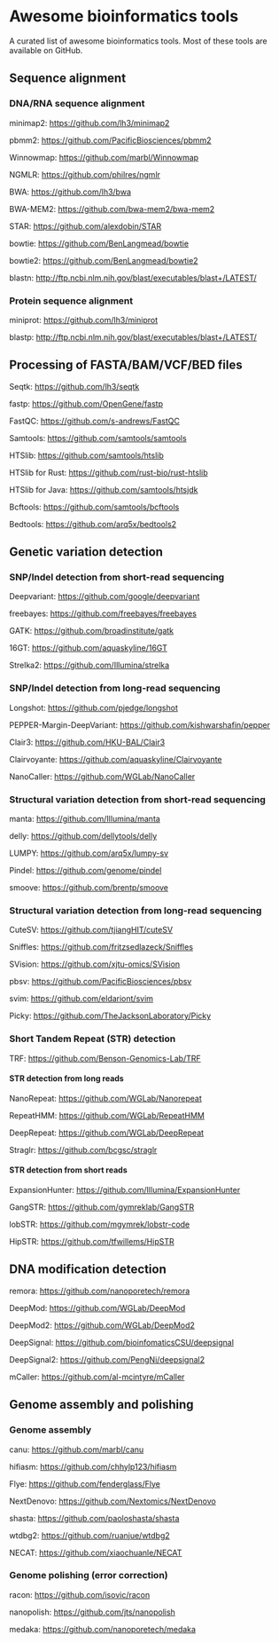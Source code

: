 # Awesome bioinformatics tools

A curated list of awesome bioinformatics tools. Most of these tools are available on GitHub. 

## Sequence alignment

### DNA/RNA sequence alignment

minimap2: https://github.com/lh3/minimap2

pbmm2: https://github.com/PacificBiosciences/pbmm2

Winnowmap: https://github.com/marbl/Winnowmap

NGMLR: https://github.com/philres/ngmlr

BWA: https://github.com/lh3/bwa

BWA-MEM2: https://github.com/bwa-mem2/bwa-mem2

STAR: https://github.com/alexdobin/STAR

bowtie: https://github.com/BenLangmead/bowtie

bowtie2: https://github.com/BenLangmead/bowtie2

blastn: http://ftp.ncbi.nlm.nih.gov/blast/executables/blast+/LATEST/

### Protein sequence alignment

miniprot: https://github.com/lh3/miniprot

blastp: http://ftp.ncbi.nlm.nih.gov/blast/executables/blast+/LATEST/

## Processing of FASTA/BAM/VCF/BED files

Seqtk: https://github.com/lh3/seqtk

fastp: https://github.com/OpenGene/fastp

FastQC: https://github.com/s-andrews/FastQC

Samtools: https://github.com/samtools/samtools

HTSlib: https://github.com/samtools/htslib

HTSlib for Rust: https://github.com/rust-bio/rust-htslib

HTSlib for Java: https://github.com/samtools/htsjdk

Bcftools: https://github.com/samtools/bcftools

Bedtools: https://github.com/arq5x/bedtools2

## Genetic variation detection 

### SNP/Indel detection from short-read sequencing

Deepvariant: https://github.com/google/deepvariant

freebayes: https://github.com/freebayes/freebayes

GATK: https://github.com/broadinstitute/gatk

16GT: https://github.com/aquaskyline/16GT

Strelka2: https://github.com/Illumina/strelka

### SNP/Indel detection from long-read sequencing

Longshot: https://github.com/pjedge/longshot

PEPPER-Margin-DeepVariant: https://github.com/kishwarshafin/pepper

Clair3: https://github.com/HKU-BAL/Clair3

Clairvoyante: https://github.com/aquaskyline/Clairvoyante

NanoCaller: https://github.com/WGLab/NanoCaller

### Structural variation detection from short-read sequencing

manta: https://github.com/Illumina/manta

delly: https://github.com/dellytools/delly

LUMPY: https://github.com/arq5x/lumpy-sv

Pindel: https://github.com/genome/pindel

smoove: https://github.com/brentp/smoove

### Structural variation detection from long-read sequencing

CuteSV: https://github.com/tjiangHIT/cuteSV

Sniffles: https://github.com/fritzsedlazeck/Sniffles

SVision: https://github.com/xjtu-omics/SVision

pbsv: https://github.com/PacificBiosciences/pbsv

svim: https://github.com/eldariont/svim

Picky: https://github.com/TheJacksonLaboratory/Picky

### Short Tandem Repeat (STR) detection

TRF: https://github.com/Benson-Genomics-Lab/TRF

#### STR detection from long reads

NanoRepeat: https://github.com/WGLab/Nanorepeat

RepeatHMM: https://github.com/WGLab/RepeatHMM

DeepRepeat: https://github.com/WGLab/DeepRepeat

Straglr: https://github.com/bcgsc/straglr

#### STR detection from short reads

ExpansionHunter: https://github.com/Illumina/ExpansionHunter

GangSTR: https://github.com/gymreklab/GangSTR

lobSTR: https://github.com/mgymrek/lobstr-code

HipSTR: https://github.com/tfwillems/HipSTR

## DNA modification detection

remora: https://github.com/nanoporetech/remora

DeepMod: https://github.com/WGLab/DeepMod

DeepMod2: https://github.com/WGLab/DeepMod2

DeepSignal: https://github.com/bioinfomaticsCSU/deepsignal

DeepSignal2: https://github.com/PengNi/deepsignal2

mCaller: https://github.com/al-mcintyre/mCaller

## Genome assembly and polishing

### Genome assembly

canu: https://github.com/marbl/canu

hifiasm: https://github.com/chhylp123/hifiasm

Flye: https://github.com/fenderglass/Flye

NextDenovo: https://github.com/Nextomics/NextDenovo

shasta: https://github.com/paoloshasta/shasta

wtdbg2: https://github.com/ruanjue/wtdbg2

NECAT: https://github.com/xiaochuanle/NECAT

### Genome polishing (error correction)

racon: https://github.com/isovic/racon

nanopolish: https://github.com/jts/nanopolish

medaka: https://github.com/nanoporetech/medaka

